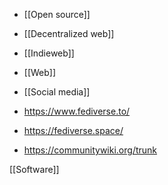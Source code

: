 - [[Open source]]
- [[Decentralized web]]
- [[Indieweb]]
- [[Web]]
- [[Social media]]

- https://www.fediverse.to/
- https://fediverse.space/
- https://communitywiki.org/trunk

[[Software]]
